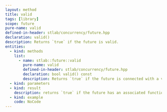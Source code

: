 ```yaml
---
layout: method
title: valid
tags: [library]
scope: future
pure-name: valid
defined-in-header: stlab/concurrency/future.hpp 
declaration: valid()
description: Returns `true` if the future is valid.
entities:
  - kind: methods
    list:
      - name: stlab::future::valid
        pure-name: valid
        defined-in-header: stlab/concurrency/future.hpp 
        declaration: bool valid() const
        description: Returns `true` if the future is connected with a valid task. A default constructed object or a canceled one returns `false`.
  - kind: parameters
  - kind: result
    description: returns `true` if the future has an associated function object, otherwise `false`; after a reset, it returns `false`
  - kind: example
    code: NoCode
---
```

